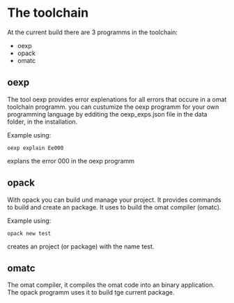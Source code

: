 # The toolchain
At the current build there are 3 programms in the toolchain: <br>

 - oexp <br>
 - opack <br>
 - omatc <br>

## oexp
The tool oexp provides error explenations for all errors that occure in a omat toolchain programm.
you can custumize the oexp programm for your own programming language by edditing the oexp_exps.json file in the data folder, in the installation.

Example using:
```
oexp explain Ee000
```

explans the error 000 in the oexp programm


## opack
With opack you can build und manage your project. 
It provides commands to build and create an package.
It uses to build the omat compiler (omatc).

Example using:
```
opack new test
```

creates an project (or package) with the name test.

## omatc
The omat compiler, it compiles the omat code into an binary application.
The opack programm uses it to build tge current package.
